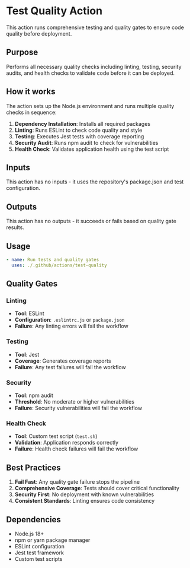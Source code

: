 # Test Quality Action

This action runs comprehensive testing and quality gates to ensure code quality before deployment.

## Purpose

Performs all necessary quality checks including linting, testing, security audits, and health checks to validate code before it can be deployed.

## How it works

The action sets up the Node.js environment and runs multiple quality checks in sequence:

1. **Dependency Installation**: Installs all required packages
2. **Linting**: Runs ESLint to check code quality and style
3. **Testing**: Executes Jest tests with coverage reporting
4. **Security Audit**: Runs npm audit to check for vulnerabilities
5. **Health Check**: Validates application health using the test script

## Inputs

This action has no inputs - it uses the repository's package.json and test configuration.

## Outputs

This action has no outputs - it succeeds or fails based on quality gate results.

## Usage

```yaml
- name: Run tests and quality gates
  uses: ./.github/actions/test-quality
```

## Quality Gates

### Linting
- **Tool**: ESLint
- **Configuration**: `.eslintrc.js` or `package.json`
- **Failure**: Any linting errors will fail the workflow

### Testing
- **Tool**: Jest
- **Coverage**: Generates coverage reports
- **Failure**: Any test failures will fail the workflow

### Security
- **Tool**: npm audit
- **Threshold**: No moderate or higher vulnerabilities
- **Failure**: Security vulnerabilities will fail the workflow

### Health Check
- **Tool**: Custom test script (`test.sh`)
- **Validation**: Application responds correctly
- **Failure**: Health check failures will fail the workflow

## Best Practices

1. **Fail Fast**: Any quality gate failure stops the pipeline
2. **Comprehensive Coverage**: Tests should cover critical functionality
3. **Security First**: No deployment with known vulnerabilities
4. **Consistent Standards**: Linting ensures code consistency

## Dependencies

- Node.js 18+
- npm or yarn package manager
- ESLint configuration
- Jest test framework
- Custom test scripts
